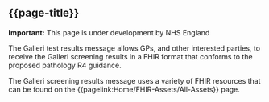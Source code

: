 ## {{page-title}}

  <div markdown="span" class="alert alert-warning" role="alert"><i class="fa fa-warning"></i><b> Important:</b> This page is under development by NHS England</div>

The Galleri test results message allows GPs, and other interested parties, to receive the Galleri screening results in a FHIR format that conforms to the proposed pathology R4 guidance.
 
The Galleri screening results message uses a variety of FHIR resources that can be found on the {{pagelink:Home/FHIR-Assets/All-Assets}} page.


